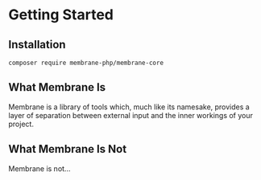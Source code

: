 # Getting Started

## Installation
```
composer require membrane-php/membrane-core
```


## What Membrane Is

Membrane is a library of tools which, much like its namesake, provides a layer of
separation between external input and the inner workings of your project.

## What Membrane Is Not

Membrane is not...
